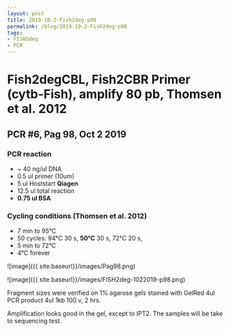 ```yaml
---
layout: post
title: 2019-10-2-Fish2deg-p98
permalink: /blog/2019-10-2-Fish2deg-p98
tags:
- FISH2deg
- PCR
---
```

# Fish2degCBL, Fish2CBR Primer (cytb-Fish), amplify **80 pb**, Thomsen et al. 2012
## **PCR #6, Pag 98, Oct 2 2019**

### **PCR reaction**

-   ~ 40  ng/ul DNA
-   0.5   ul primer (10um)
-   5     ul Hoststart **Qiagen**
-   12.5  ul total reaction
-   **0.75  ul BSA**

### **Cycling conditions (Thomsen et al. 2012)**
- 7 min to 95°C
- 50 cycles:
  94°C 30 s,
  **50°C** 30 s,
  72°C 20 s,
- 5 min to 72°C
- 4°C forever

![image]({{ site.baseurl}}/images/Pag98.png)


![image]({{ site.baseurl}}/images/FISH2deg-1022019-p98.png)

Fragment sizes were verified on 1% agarose gels stained with GelRed
4ul PCR product
4ul 1kb
100 v, 2 hrs.

Amplification looks good in the gel, except to IPT2. The samples will be take to sequencing test. 
